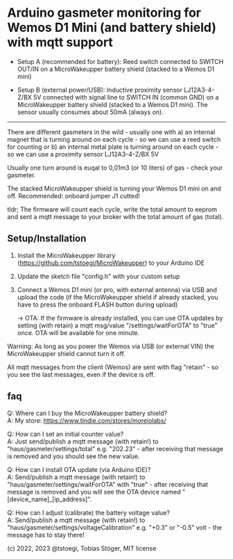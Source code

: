 # Arduino gasmeter monitoring for Wemos D1 Mini (and battery shield) with mqtt support
  
- Setup A (recommended for battery): Reed switch connected to SWITCH OUT/IN on a MicroWakeupper battery shield (stacked to a Wemos D1 mini)

- Setup B (external power/USB): Inductive proximity sensor LJ12A3-4-Z/BX 5V connected with signal line to SWITCH IN (common GND) on a MicroWakeupper battery shield (stacked to a Wemos D1 mini). The sensor usually consumes about 50mA (always on).
  
---

There are different gasmeters in the wild - usually one with 
a) an internal magnet that is turning around on each cycle - so we can use a reed switch for counting
or
b) an internal metal plate is turning around on each cycle - so we can use a proximity sensor LJ12A3-4-Z/BX 5V

Usually one turn around is euqal to 0,01m3 (or 10 liters) of gas - check your gasmeter.

The stacked MicroWakeupper shield is turning your Wemos D1 mini on and off. Recommended: onboard jumper J1 cutted!
  
tldr; The firmware will count each cycle, write the total amount to eeprom and sent a mqtt message to your broker with the total amount of gas (total).
  
## Setup/Installation
1. Install the MicroWakeupper library (https://github.com/tstoegi/MicroWakeupper) to your Arduino IDE 
2. Update the sketch file "config.h" with your custom setup
3. Connect a Wemos D1 mini (or pro, with external antenna) via USB and upload the code (if the MicroWakeupper shield if already stacked, you have to press the onboard FLASH button during upload) 
   
   -> OTA: If the firmware is already installed, you can use OTA updates by setting (with retain) a mqtt msg/value "/settings/waitForOTA" to "true" once. OTA will be available for one minute.
  
Warning: As long as you power the Wemos via USB (or external VIN) the MicroWakeupper shield cannot turn it off.

All mqtt messages from the client (Wemos) are sent with flag "retain" - so you see the last messages, even if the device is off.
  
## faq
Q: Where can I buy the MicroWakeupper battery shield?
<br>
A: My store: https://www.tindie.com/stores/moreiolabs/

Q: How can I set an initial counter value?
<br>
A: Just send/publish a mqtt message (with retain!) to "haus/gasmeter/settings/total" e.g. "202.23" - after receiving that message is removed and you should see the new value.

Q: How can I install OTA update (via Arduino IDE)?
<br>
A: Send/publish a mqtt message (with retain!) to "haus/gasmeter/settings/waitForOTA" with "true" - after receiving that message is removed and you will see the OTA device named "[device_name]_[ip_address]".

Q: How can I adjust (calibrate) the battery voltage value?
<br>
A: Send/publish a mqtt message (with retain!) to "haus/gasmeter/settings/voltageCalibration" e.g. "+0.3" or "-0.5" volt - the message has to stay there!

(c) 2022, 2023 @tstoegi, Tobias Stöger, MIT license
  